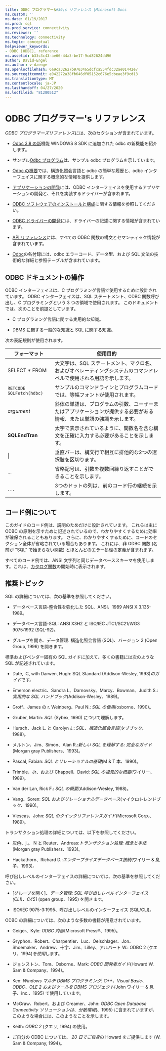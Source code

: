 ```yaml
---
title: ODBC プログラマー&#39;s リファレンス |Microsoft Docs
ms.custom: ''
ms.date: 01/19/2017
ms.prod: sql
ms.prod_service: connectivity
ms.reviewer: ''
ms.technology: connectivity
ms.topic: conceptual
helpviewer_keywords:
- ODBC [ODBC], reference
ms.assetid: b33c3c43-ae66-44a3-be17-9cd82624dd96
author: David-Engel
ms.author: v-daenge
ms.openlocfilehash: 6a9ca32627b9703465dcfca554fdc32ae01442e7
ms.sourcegitcommit: e042272a38fb646df05152c676e5cbeae3f9cd13
ms.translationtype: MT
ms.contentlocale: ja-JP
ms.lasthandoff: 04/27/2020
ms.locfileid: "81280512"
---
```

# <a name="odbc-programmer39s-reference"></a>ODBC プログラマー&#39;s リファレンス
*ODBC プログラマーズリファレンス*には、次のセクションが含まれています。  
  
-   [Odbc 3.8 の新](../../odbc/reference/what-s-new-in-odbc-3-8.md)機能 WINDOWS 8 SDK に追加された odbc の新機能を紹介します。  
  
-   サンプル[Odbc プログラム](../../odbc/reference/sample-odbc-program.md)は、サンプル odbc プログラムを示しています。  
  
-   [Odbc の概要](../../odbc/reference/introduction-to-odbc.md)では、構造化照会言語と odbc の簡単な履歴と、odbc インターフェイスに関する概念的な情報を提供します。  
  
-   [アプリケーションの開発](../../odbc/reference/develop-app/developing-applications.md)には、ODBC インターフェイスを使用するアプリケーションの開発と、それを実装するドライバーが含まれます。  
  
-   [ODBC ソフトウェアのインストールと構成](../../odbc/reference/install/installing-and-configuring-the-odbc-software.md)に関する情報を参照してください。  
  
-   [ODBC ドライバーの開発](../../odbc/reference/develop-driver/developing-an-odbc-driver.md)には、ドライバーの記述に関する情報が含まれています。  
  
-   [API リファレンス](../../odbc/reference/syntax/odbc-reference.md)には、すべての ODBC 関数の構文とセマンティック情報が含まれています。  
  
-   [Odbc](../../odbc/reference/appendixes/odbc-appendixes.md)の各付録には、odbc エラーコード、データ型、および SQL 文法の技術的な詳細と参照テーブルが含まれています。  
  
## <a name="working-with-the-odbc-documentation"></a>ODBC ドキュメントの操作  
 ODBC インターフェイスは、C プログラミング言語で使用するために設計されています。 ODBC インターフェイスは、SQL ステートメント、ODBC 関数呼び出し、C プログラミングという 3 つの領域で使用されます。 このドキュメントでは、次のことを前提としています。  
  
-   C プログラミング言語に関する実用的な知識。  
  
-   DBMS に関する一般的な知識と SQL に関する知識。  
  
 次の表記規則が使用されます。  
  
|フォーマット|使用目的|  
|------------|--------------|  
|SELECT * FROM|大文字は、SQL ステートメント、マクロ名、およびオペレーティングシステムのコマンドレベルで使用される用語を示します。|  
|`RETCODE SQLFetch(hdbc)`|サンプルのコマンドラインとプログラムコードでは、等幅フォントが使用されます。|  
|*argument*|斜体の単語は、プログラムの引数、ユーザーまたはアプリケーションが提供する必要がある情報、または単語の強調を示します。|  
|**SQLEndTran**|太字で表示されているように、関数名を含む構文を正確に入力する必要があることを示します。|  
|&#124;|垂直バーは、構文行で相互に排他的な2つの選択肢を区切ります。|  
|...|省略記号は、引数を複数回繰り返すことができることを示します。|  
|. . .|3つのドットの列は、前のコード行の継続を示します。|  
  
## <a name="about-the-code-examples"></a>コード例について  
 このガイドのコード例は、説明のためだけに設計されています。 これらは主に ODBC の原則を示すために記述されているので、わかりやすくするために効率が確保されることもあります。 さらに、わかりやすくするために、コードのセクション全体が省略されている場合もあります。 これには、非 ODBC 関数 (名前が "SQL" で始まらない関数) とほとんどのエラー処理の定義が含まれます。  
  
 すべてのコード例では、ANSI 文字列と同じデータベーススキーマを使用します。これは、[カタログ関数](../../odbc/reference/develop-app/catalog-functions.md)の開始時に表示されます。  
  
## <a name="recommended-reading"></a>推奨トピック  
 SQL の詳細については、次の基準を参照してください。  
  
-   データベース言語-整合性を強化した SQL、ANSI、1989 ANSI X 3.135-1989。  
  
-   データベース言語-SQL: ANSI X3H2 と ISO/IEC JTC1/SC21/WG3 9075:1992 (SQL-92)。  
  
-   グループを開き、データ管理: 構造化照会言語 (SQL)、バージョン 2 (Open Group, 1996) を開きます。  
  
 標準およびベンダー固有の SQL ガイドに加えて、多くの書籍には次のような SQL が記述されています。  
  
-   Date, .C, with Darwen, Hugh: SQL Standard (Addison-Wesley, 1993)*のガイド*です。  
  
-   Emerson electric、Sandra L、Darnovsky、Marcy、Bowman、Judith S.:*実用的な SQL ハンドブック*(Addison-Wesley、1989)。  
  
-   Groff、James の r. Weinberg、Paul N.: *SQL の使用*(osborne、1990)。  
  
-   Gruber, Martin: *SQL* (Sybex, 1990) について理解します。  
  
-   Hursch、Jack L. と Carolyn J.: *SQL、構造化照会言語*(タブブック、1988)。  
  
-   メルトン、Jim、Simon、Alan R.:*新しい SQL を理解する: 完全なガイド*(Morgan gray Publishers、1993)。  
  
-   Pascal, Fabian: *SQL とリレーショナルの基礎*(M & T 本、1990)。  
  
-   Trimble、Jr、および Chappell、David: *SQL の視覚的な概要*(ワイリー、1989)。  
  
-   Van der Lan, Rick F.: *SQL の概要*(Addison-Wesley, 1988)。  
  
-   Vang、Soren: *SQL およびリレーショナルデータベース*(マイクロトレンドブック、1990)。  
  
-   Viescas、John: *SQL のクイックリファレンスガイド*(Microsoft Corp.、1989)。  
  
 トランザクション処理の詳細については、以下を参照してください。  
  
-   灰色、j.。 N と Reuter、Andreas:*トランザクション処理: 概念と手法*(Morgan gray Publishers、1993)。  
  
-   Hackathorn、Richard D.:*エンタープライズデータベース接続*(ワイリー & 息子、1993)。  
  
 呼び出しレベルのインターフェイスの詳細については、次の基準を参照してください。  
  
-   [グループを開く]、*データ管理: SQL 呼び出しレベルインターフェイス (CLI)、C451* (open group、1995) を開きます。  
  
-   ISO/IEC 9075-3:1995、呼び出しレベルのインターフェイス (SQL/CLI)。  
  
 ODBC の詳細については、次のような多数の書籍が用意されています。  
  
-   Geiger、Kyle: *ODBC 内部*(Microsoft Press®、1995)。  
  
-   Gryphon、Robert、Charpentier、Luc、Oelschlager、Jon、Shoemaker、Andrew、十字、Jim、Lilley、アルバート W.: ODBC 2 (クエリ、1994)*を使用*します。  
  
-   ジョンストン、Tom、Osborne、Mark: *ODBC 開発者ガイド*(Howard W. Sam & Company、1994)。  
  
-   Ken: *Windows マルチ DBMS プログラミング: C++、Visual Basic、ODBC、OLE 2 およびツールを DBMS プロジェクト*(John ワイリー & 息子、inc.、1995) で使用しています。  
  
-   McGraw、Robert、および Creamer、John: *ODBC Open Database Connectivity ソリューションは、分散環境*(、1995) に含まれていますが、このような場合には、このようなことを示します。  
  
-   Keith: *ODBC 2* (クエリ, 1994) の使用。  
  
-   ご自分の ODBC については、 *20 日でご自身*の Howard をご提供します (W. Sam & Company, 1994)。
